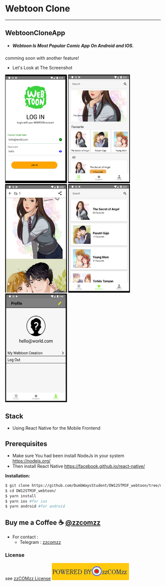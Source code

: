# Webtoon Clone
---

## WebtoonCloneApp
  - <h5>Webtoon Is Most Popular Comic App On Android and IOS.</h5>

<p>comming soon with another feature!</p>

- Let's Look at The Screenshot
  
<p float="left">
  <img src="./ss/login.png" width="200" height="350" alt="login page"
  alt="login screen">
  <img src="./ss/home.png" width="200" height="350"
  alt="home screen" >
  <img src="./ss/webtoon.png" width="200" height="350" 
  alt="webtoon screen">
  <img src="./ss/favourite.png" width="200" height="350" 
  alt="favourite screen">
  <img src="./ss/profile.png" width="200" height="350" alt="profile screen">
</p>


## Stack
- Using React Native for the Mobile Frontend

## Prerequisites
* Make sure You had been install NodeJs in your system https://nodejs.org/
* Then install React Native https://facebook.github.io/react-native/


**Installation:**

```bash
$ git clone https://github.com/DumbWaysStudent/DW12STM3F_webtoon/tree/master
$ cd DW12STM3F_webtoon/
$ yarn install
$ yarn ios #for ios
$ yarn android #for android
```

## Buy me a Coffee :coffee: [@zzcomzz](https://github.com/zzcomzz)

* For contact : 
  * Telegram : [zzcomzz](t.me/github_add_zzcomzz)


### License
see [zzCOMzz License](LICENSE)
<img src="./ss/LICENSE.V1.png" width="250" height="55">